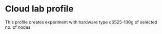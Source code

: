 # Cloud lab profile

This profile creates experiment with hardware type c6525-100g of selected no. of nodes.
